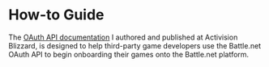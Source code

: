 # How-to Guide

The [OAuth API documentation](https://develop.battle.net/documentation/guides/using-oauth) I authored and published at Activision Blizzard, is designed to help third-party game developers use the Battle.net OAuth API to begin onboarding their games onto
the Battle.net platform.